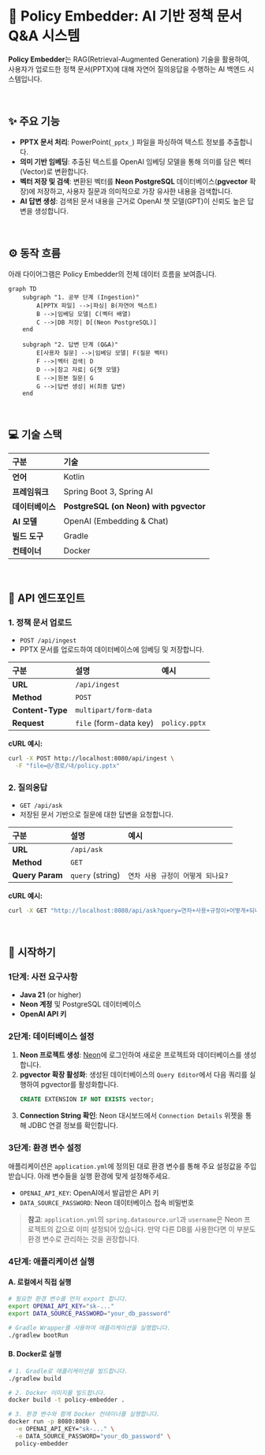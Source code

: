 # 🚀 Policy Embedder: AI 기반 정책 문서 Q&A 시스템

**Policy Embedder**는 RAG(Retrieval-Augmented Generation) 기술을 활용하여, 사용자가 업로드한 정책 문서(PPTX)에 대해 자연어 질의응답을 수행하는 AI 백엔드 시스템입니다.

<br>

## ✨ 주요 기능

- **PPTX 문서 처리**: PowerPoint(`_pptx_`) 파일을 파싱하여 텍스트 정보를 추출합니다.
- **의미 기반 임베딩**: 추출된 텍스트를 OpenAI 임베딩 모델을 통해 의미를 담은 벡터(Vector)로 변환합니다.
- **벡터 저장 및 검색**: 변환된 벡터를 **Neon PostgreSQL** 데이터베이스(**pgvector** 확장)에 저장하고, 사용자 질문과 의미적으로 가장 유사한 내용을 검색합니다.
- **AI 답변 생성**: 검색된 문서 내용을 근거로 OpenAI 챗 모델(GPT)이 신뢰도 높은 답변을 생성합니다.

<br>

## ⚙️ 동작 흐름

아래 다이어그램은 Policy Embedder의 전체 데이터 흐름을 보여줍니다.

```mermaid
graph TD
    subgraph "1. 공부 단계 (Ingestion)"
        A[PPTX 파일] -->|파싱| B(자연어 텍스트)
        B -->|임베딩 모델| C(벡터 배열)
        C -->|DB 저장| D[(Neon PostgreSQL)]
    end

    subgraph "2. 답변 단계 (Q&A)"
        E[사용자 질문] -->|임베딩 모델| F(질문 벡터)
        F -->|벡터 검색| D
        D -->|참고 자료| G{챗 모델}
        E -->|원본 질문| G
        G -->|답변 생성| H(최종 답변)
    end
```

<br>

## 💻 기술 스택

| 구분 | 기술 |
| :--- | :--- |
| **언어** | Kotlin |
| **프레임워크** | Spring Boot 3, Spring AI |
| **데이터베이스** | **PostgreSQL (on Neon) with pgvector** |
| **AI 모델** | OpenAI (Embedding & Chat) |
| **빌드 도구** | Gradle |
| **컨테이너** | Docker |

<br>

## 🔌 API 엔드포인트

### 1. 정책 문서 업로드

- `POST /api/ingest`
- PPTX 문서를 업로드하여 데이터베이스에 임베딩 및 저장합니다.

| 구분 | 설명 | 예시 |
| :--- | :--- | :--- |
| **URL** | `/api/ingest` | |
| **Method** | `POST` | |
| **Content-Type** | `multipart/form-data` | |
| **Request** | `file` (form-data key) | `policy.pptx` |

**cURL 예시:**
```bash
curl -X POST http://localhost:8080/api/ingest \
  -F "file=@/경로/내/policy.pptx"
```

### 2. 질의응답

- `GET /api/ask`
- 저장된 문서 기반으로 질문에 대한 답변을 요청합니다.

| 구분 | 설명 | 예시 |
| :--- | :--- | :--- |
| **URL** | `/api/ask` | |
| **Method** | `GET` | |
| **Query Param** | `query` (string) | `연차 사용 규정이 어떻게 되나요?` |

**cURL 예시:**
```bash
curl -X GET "http://localhost:8080/api/ask?query=연차+사용+규정이+어떻게+되나요"
```

<br>

## 🚀 시작하기

### 1단계: 사전 요구사항

- **Java 21** (or higher)
- **Neon 계정** 및 PostgreSQL 데이터베이스
- **OpenAI API 키**

### 2단계: 데이터베이스 설정

1.  **Neon 프로젝트 생성**: [Neon](https://neon.tech/)에 로그인하여 새로운 프로젝트와 데이터베이스를 생성합니다.
2.  **pgvector 확장 활성화**: 생성된 데이터베이스의 `Query Editor`에서 다음 쿼리를 실행하여 pgvector를 활성화합니다.
    ```sql
    CREATE EXTENSION IF NOT EXISTS vector;
    ```
3.  **Connection String 확인**: Neon 대시보드에서 `Connection Details` 위젯을 통해 JDBC 연결 정보를 확인합니다.

### 3단계: 환경 변수 설정

애플리케이션은 `application.yml`에 정의된 대로 환경 변수를 통해 주요 설정값을 주입받습니다. 아래 변수들을 실행 환경에 맞게 설정해주세요.

- `OPENAI_API_KEY`: OpenAI에서 발급받은 API 키
- `DATA_SOURCE_PASSWORD`: Neon 데이터베이스 접속 비밀번호

> **참고**: `application.yml`의 `spring.datasource.url`과 `username`은 Neon 프로젝트의 값으로 이미 설정되어 있습니다. 만약 다른 DB를 사용한다면 이 부분도 환경 변수로 관리하는 것을 권장합니다.

### 4단계: 애플리케이션 실행

#### A. 로컬에서 직접 실행

```bash
# 필요한 환경 변수를 먼저 export 합니다.
export OPENAI_API_KEY="sk-..."
export DATA_SOURCE_PASSWORD="your_db_password"

# Gradle Wrapper를 사용하여 애플리케이션을 실행합니다.
./gradlew bootRun
```

#### B. Docker로 실행

```bash
# 1. Gradle로 애플리케이션을 빌드합니다.
./gradlew build

# 2. Docker 이미지를 빌드합니다.
docker build -t policy-embedder .

# 3. 환경 변수와 함께 Docker 컨테이너를 실행합니다.
docker run -p 8080:8080 \
  -e OPENAI_API_KEY="sk-..." \
  -e DATA_SOURCE_PASSWORD="your_db_password" \
  policy-embedder
```
